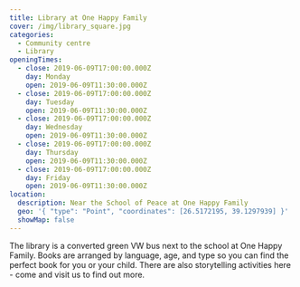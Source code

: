 ```yaml
---
title: Library at One Happy Family
cover: /img/library_square.jpg
categories:
  - Community centre
  - Library
openingTimes:
  - close: 2019-06-09T17:00:00.000Z
    day: Monday
    open: 2019-06-09T11:30:00.000Z
  - close: 2019-06-09T17:00:00.000Z
    day: Tuesday
    open: 2019-06-09T11:30:00.000Z
  - close: 2019-06-09T17:00:00.000Z
    day: Wednesday
    open: 2019-06-09T11:30:00.000Z
  - close: 2019-06-09T17:00:00.000Z
    day: Thursday
    open: 2019-06-09T11:30:00.000Z
  - close: 2019-06-09T17:00:00.000Z
    day: Friday
    open: 2019-06-09T11:30:00.000Z
location:
  description: Near the School of Peace at One Happy Family
  geo: '{ "type": "Point", "coordinates": [26.5172195, 39.1297939] }'
  showMap: false
---
```

The library is a converted green VW bus next to the school at One Happy Family. Books are arranged by language, age, and type so you can find the perfect book for you or your child. There are also storytelling activities here - come and visit us to find out more.
